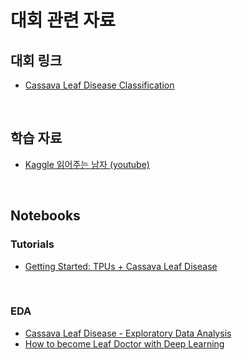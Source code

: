 # 대회 관련 자료

## 대회 링크

- [Cassava Leaf Disease Classification](https://www.kaggle.com/c/cassava-leaf-disease-classification)

<br>

## 학습 자료

- [Kaggle 읽어주는 남자 (youtube)](https://youtube.com/playlist?list=PLeEVpOWEWNBS3pxYpa0MT1gAnHs70815m)

<br>

## Notebooks

### Tutorials

- [Getting Started: TPUs + Cassava Leaf Disease](https://www.kaggle.com/jessemostipak/getting-started-tpus-cassava-leaf-disease)
  
<br>

### EDA

- [Cassava Leaf Disease - Exploratory Data Analysis](https://www.kaggle.com/ihelon/cassava-leaf-disease-exploratory-data-analysis)
- [How to become Leaf Doctor with Deep Learning](https://www.kaggle.com/tanulsingh077/how-to-become-leaf-doctor-with-deep-learning)
